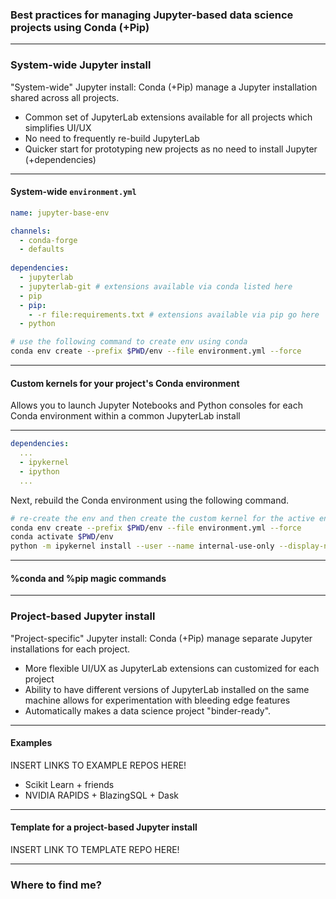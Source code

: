 ### Best practices for managing Jupyter-based data science projects using Conda (+Pip)

---

### System-wide Jupyter install

"System-wide" Jupyter install: Conda (+Pip) manage a Jupyter installation shared across all projects.

* Common set of JupyterLab extensions available for all projects which simplifies UI/UX
* No need to frequently re-build JupyterLab
* Quicker start for prototyping new projects as no need to install Jupyter (+dependencies)

---

#### System-wide `environment.yml`

```yaml
name: jupyter-base-env

channels:
  - conda-forge
  - defaults
  
dependencies:
  - jupyterlab
  - jupyterlab-git # extensions available via conda listed here
  - pip
  - pip:
    - -r file:requirements.txt # extensions available via pip go here
  - python
```

```bash
# use the following command to create env using conda
conda env create --prefix $PWD/env --file environment.yml --force
```
---

#### Custom kernels for your project's Conda environment

Allows you to launch Jupyter Notebooks and Python consoles for each Conda environment within a common JupyterLab install

---

```yaml
dependencies:
  ...
  - ipykernel
  - ipython
  ...
```

Next, rebuild the Conda environment using the following command.

```bash
# re-create the env and then create the custom kernel for the active env
conda env create --prefix $PWD/env --file environment.yml --force
conda activate $PWD/env
python -m ipykernel install --user --name internal-use-only --display-name "What you see in JupyerLab"
```
---

#### %conda and %pip magic commands

---

### Project-based Jupyter install

"Project-specific" Jupyter install: Conda (+Pip) manage separate Jupyter installations for each project.

* More flexible UI/UX as JupyterLab extensions can customized for each project
* Ability to have different versions of JupyterLab installed on the same machine allows for experimentation with bleeding edge features
* Automatically makes a data science project "binder-ready". 

---

#### Examples

INSERT LINKS TO EXAMPLE REPOS HERE!

* Scikit Learn + friends
* NVIDIA RAPIDS + BlazingSQL + Dask

---

#### Template for a project-based Jupyter install

INSERT LINK TO TEMPLATE REPO HERE!

---

### Where to find me?
